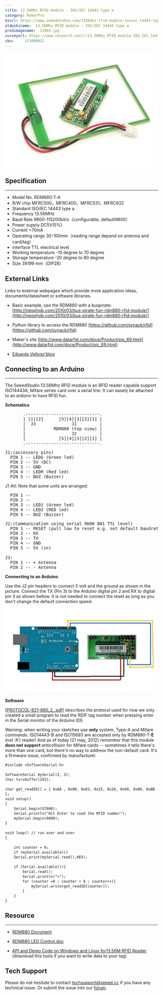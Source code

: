 ```yaml
---
title: 13.56Mhz RFID module - IOS/IEC 14443 type a
category: MakerPro
bzurl: https://www.seeedstudio.com/1356mhz-rfid-module-iosiec-14443-type-a-p-196.html?cPath=84_85&zenid=020999c566d2f31841dc54602b7d02ef
oldwikiname:  13.56Mhz RFID module - IOS/IEC 14443 type a
prodimagename:  13563.jpg
surveyurl: https://www.research.net/r/13_56Mhz_RFID_module-IOS_IEC_14443_type_a
sku:     113990022
---
```

![](https://github.com/SeeedDocument/13.56Mhz_RFID_module-IOS-IEC_14443_type_a/raw/master/img/13563.jpg)

##   Specification
---
*   Model No.  RDM880-T-A
*   R/W chip  MFRC500，MFRC400，MFRC531，MFRC632
*   Standard  ISO/IEC 14443 type a
*   Frequency  13.56MHz
*   Baud Rate  9600-115200bit/s（configurable, default9600）
*   Power supply  DC5V(5%)
*   Current  &lt;70mA
*   Operating range 30-100mm（reading range depend on antenna and card/tag）
*   interface  TTL electrical level
*   Working temperature -10 degree to 70 degree
*   Storage temperature -20 degree to 80 degree
*   Size  39*19*9 mm（DIP28）

##   External Links

Links to external webpages which provide more application ideas, documents/datasheet or software libraries.

*   Basic example, use the RDM880 with a buspirate: [http://neophob.com/2010/03/bus-pirate-fun-rdm880-rfid-module/](http://neophob.com/2010/03/bus-pirate-fun-rdm880-rfid-module/)

*   Python library to access the RDM880 [https://github.com/synack/rfid](https://github.com/synack/rfid)

*   Maker's site [http://www.datarfid.com/doce/Product/pic_69.html](http://www.datarfid.com/doce/Product/pic_69.html)

*   [Eduardo Velloso'blog](http://eduardovelloso.com/2011/11/22/rfid-part-iii-high-frequency-tutorial/)

##   Connecting to an Arduino
---
The SeeedStudio 13.56Mhz RFID module is an RFID reader capable support ISO14443A, Mifare series card over a serial line. It can easely be attached
to an arduino to have RFID fun.

**Schematics**

<pre>       .-----------------------------.
       | [1][2]      [5][4][3][2][1] |
       |  J3              J1         |
       |           RDM880 (top view) |
       |                  J2         |
       |             [5][4][3][2][1] |
       .-----------------------------.
</pre>
<pre>J1:(accessory pins)
  PIN 1 -- LEDG (Green led)
  PIN 2 -- 5V (DC)
  PIN 3 -- GND
  PIN 4 -- LEDR (Red led)
  PIN 5 -- BUZ (Buzzer)
</pre>

J1 Alt: Note that some units are arranged:

<pre>  PIN 1 --
  PIN 2 --
  PIN 3 -- LED1 (Green led)
  PIN 4 -- LED2 (RED led)
  PIN 5 -- BUZ (Buzzer)
</pre>

<pre>J2:(Communication using serial 9600 8N1 TTL level)
  PIN 1 -- RESET (pull low to reset e.g. set default baudrate)
  PIN 2 -- RX
  PIN 3 -- TX
  PIN 4 -- GND
  PIN 5 -- 5V (in)

J3:
  PIN 1 -- + Antenna
  PIN 2 -- - Antenna
</pre>

**Connecting to an Arduino**

Use the J2 pin headers to connect 5 volt and the ground as shown in the picture. Connect the TX (Pin 3) to the Arduino digital pin 2 and RX to digital pin 3 as shown bellow. It is not needed to connect the reset as long as you don't change the default connection speed.

![](https://github.com/SeeedDocument/13.56Mhz_RFID_module-IOS-IEC_14443_type_a/raw/master/img/Rdm880_bb.png)

**Software**

[[PROTOCOL-821-880_2_.pdf](https://www.google.com.hk/url?sa=t&amp;rct=j&amp;q=&amp;esrc=s&amp;source=web&amp;cd=1&amp;ved=0CCwQFjAA&amp;url=%68%74%74%70%3a%2f%2f%6e%65%6f%70%68%6f%62%2e%63%6f%6d%2f%66%69%6c%65%73%2f%72%66%69%64%2f%50%52%4f%54%4f%43%4f%4c%2d%38%32%31%2d%38%38%30%25%32%30%5f%32%5f%2e%70%64%66&amp;ei=NB4LUcEWicCJB7ylgKAO&amp;usg=AFQjCNExnbUz8nALfcRhj0I4z6tBZqgH9w&amp;bvm=bv.41867550,d.aGc&amp;cad=rjt)] describes the protocol used for now we only created a small program to read the RDIF tag number when pressing enter in the Serial monitor of the Arduino IDE

Warning: when writing your sketches use **only** system, Type-A and Mifare commands. ISO14443-B and ISO15693 are accepted only by RDM880-T-**E** (not 'A') reader! And as of today (21 may, 2012) remember that this module **does not support** anticollision for Mifare cards -- sometimes it tells there's more than one card, but there's no way to address the non-default card. It's a firmware issue, confirmed by manufacturer.
```
#include <SoftwareSerial.h>

SoftwareSerial mySerial(2, 3);
char txrxbuffer[255];

char get_readID[] = { 0xAA , 0x00, 0x03, 0x25, 0x26, 0x00, 0x00, 0xBB };
void setup()
{
    Serial.begin(57600);
    Serial.println("Hit Enter to read the RFID number");
    mySerial.begin(9600);
}

void loop() // run over and over
{

    int counter = 0;
    if (mySerial.available())
    Serial.print(mySerial.read(),HEX);

    if (Serial.available()){
        Serial.read();
        Serial.println(">");
        for (counter =0 ; counter < 8 ; counter++){
            mySerial.write(get_readID[counter]);
        }
    }
}
```

##   Resource
---
*   [RDM880 Document](https://github.com/SeeedDocument/13.56Mhz_RFID_module-IOS-IEC_14443_type_a/raw/master/res/RDM880-Spec.pdf)

*   [RDM880 LED Control.doc](https://github.com/SeeedDocument/13.56Mhz_RFID_module-IOS-IEC_14443_type_a/raw/master/res/RDM880_LED_Control.doc)

*   [API and Demo Code on Windows and Linux for13.56M RFID Reader](https://github.com/SeeedDocument/13.56Mhz_RFID_module-IOS-IEC_14443_type_a/raw/master/res/API_and_Demo_Code_on_Windows_and_Linux_for13.56M_RFID_Reader.zip) (download this tools if you want to write data to your tag)

## Tech Support
Please do not hesitate to contact [techsupport@seeed.cc](techsupport@seeed.cc) if you have any technical issue. Or submit the issue into our [forum](http://forum.seeedstudio.com/). 